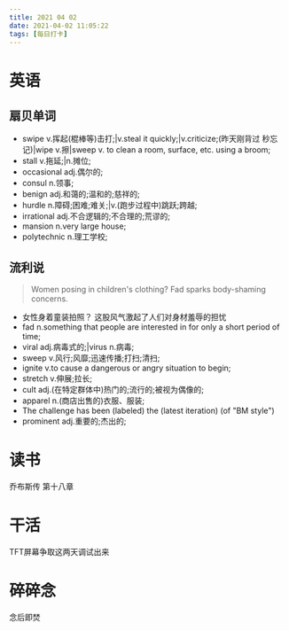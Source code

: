 ```yaml
---
title: 2021 04 02 
date: 2021-04-02 11:05:22
tags: [每日打卡]
---
```

# 英语
## 扇贝单词
- swipe v.挥起(棍棒等)击打;|v.steal it quickly;|v.criticize;(昨天刚背过 秒忘记)|wipe v.擦|sweep v. to clean a room, surface, etc. using a broom;
- stall v.拖延;|n.摊位;
- occasional adj.偶尔的;
- consul n.领事;
- benign adj.和蔼的;温和的;慈祥的;
- hurdle n.障碍;困难;难关;|v.(跑步过程中)跳跃;跨越;
- irrational adj.不合逻辑的;不合理的;荒谬的;
- mansion n.very large house;
- polytechnic n.理工学校;
## 流利说
> Women posing in children's clothing? Fad sparks body-shaming concerns.
- 女性身着童装拍照？ 这股风气激起了人们对身材羞辱的担忧
- fad n.something that people are interested in for only a short period of time;
- viral adj.病毒式的;|virus n.病毒;
- sweep v.风行;风靡;迅速传播;打扫;清扫;
- ignite v.to cause a dangerous or angry situation to begin;
- stretch v.伸展;拉长;
- cult adj.(在特定群体中)热门的;流行的;被视为偶像的;
- apparel n.(商店出售的)衣服、服装;
- The challenge has been (labeled) the (latest iteration) (of "BM style")
- prominent adj.重要的;杰出的;
# 读书
乔布斯传 第十八章
# 干活
TFT屏幕争取这两天调试出来
# 碎碎念
念后即焚